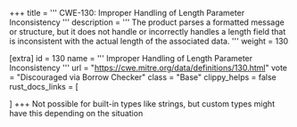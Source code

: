 +++
title = '''
CWE-130: Improper Handling of Length Parameter Inconsistency
'''
description	= '''
The product parses a formatted message or structure, but it does not handle or incorrectly handles a length field that is inconsistent with the actual length of the associated data.
'''
weight = 130

[extra]
id = 130
name = '''
Improper Handling of Length Parameter Inconsistency
'''
url = "https://cwe.mitre.org/data/definitions/130.html"
vote = "Discouraged via Borrow Checker"
class = "Base"
clippy_helps = false
rust_docs_links = [
	
]
+++
Not possible for built-in types like strings, but custom types might have this depending on the situation